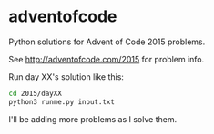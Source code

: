 adventofcode
===

Python solutions for Advent of Code 2015 problems.

See http://adventofcode.com/2015 for problem info.

Run day XX's solution like this:

```bash
cd 2015/dayXX
python3 runme.py input.txt
```

I'll be adding more problems as I solve them.
